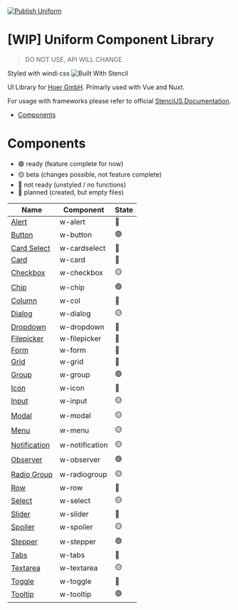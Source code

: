 [![Publish Uniform](https://github.com/dieUrbans/uniform/actions/workflows/npm-publish.yml/badge.svg?branch=master)](https://github.com/dieUrbans/uniform/actions/workflows/npm-publish.yml)

# [WIP] Uniform Component Library

> DO NOT USE, API WILL CHANGE

Styled with windi css
![Built With Stencil](https://img.shields.io/badge/-Built%20With%20Stencil-16161d.svg?logo=data%3Aimage%2Fsvg%2Bxml%3Bbase64%2CPD94bWwgdmVyc2lvbj0iMS4wIiBlbmNvZGluZz0idXRmLTgiPz4KPCEtLSBHZW5lcmF0b3I6IEFkb2JlIElsbHVzdHJhdG9yIDE5LjIuMSwgU1ZHIEV4cG9ydCBQbHVnLUluIC4gU1ZHIFZlcnNpb246IDYuMDAgQnVpbGQgMCkgIC0tPgo8c3ZnIHZlcnNpb249IjEuMSIgaWQ9IkxheWVyXzEiIHhtbG5zPSJodHRwOi8vd3d3LnczLm9yZy8yMDAwL3N2ZyIgeG1sbnM6eGxpbms9Imh0dHA6Ly93d3cudzMub3JnLzE5OTkveGxpbmsiIHg9IjBweCIgeT0iMHB4IgoJIHZpZXdCb3g9IjAgMCA1MTIgNTEyIiBzdHlsZT0iZW5hYmxlLWJhY2tncm91bmQ6bmV3IDAgMCA1MTIgNTEyOyIgeG1sOnNwYWNlPSJwcmVzZXJ2ZSI%2BCjxzdHlsZSB0eXBlPSJ0ZXh0L2NzcyI%2BCgkuc3Qwe2ZpbGw6I0ZGRkZGRjt9Cjwvc3R5bGU%2BCjxwYXRoIGNsYXNzPSJzdDAiIGQ9Ik00MjQuNywzNzMuOWMwLDM3LjYtNTUuMSw2OC42LTkyLjcsNjguNkgxODAuNGMtMzcuOSwwLTkyLjctMzAuNy05Mi43LTY4LjZ2LTMuNmgzMzYuOVYzNzMuOXoiLz4KPHBhdGggY2xhc3M9InN0MCIgZD0iTTQyNC43LDI5Mi4xSDE4MC40Yy0zNy42LDAtOTIuNy0zMS05Mi43LTY4LjZ2LTMuNkgzMzJjMzcuNiwwLDkyLjcsMzEsOTIuNyw2OC42VjI5Mi4xeiIvPgo8cGF0aCBjbGFzcz0ic3QwIiBkPSJNNDI0LjcsMTQxLjdIODcuN3YtMy42YzAtMzcuNiw1NC44LTY4LjYsOTIuNy02OC42SDMzMmMzNy45LDAsOTIuNywzMC43LDkyLjcsNjguNlYxNDEuN3oiLz4KPC9zdmc%2BCg%3D%3D&colorA=16161d&style=flat-square)

UI Library for [Hoer GmbH](https://hoer-electronic.de/en/). Primarly used with Vue and Nuxt.

For usage with frameworks please refer to official [StencilJS Documentation](https://stenciljs.com/docs/overview).

- [Components](#components)

# Components

<a name="components"></a>

- 🟢 ready (feature complete for now)
- 🟡 beta (changes possible, not feature complete)
- 🔴 not ready (unstyled / no functions)
- 🔵 planned (created, but empty files)

| Name                                                                                           | Component      | State |
| ---------------------------------------------------------------------------------------------- | -------------- | ----- |
| [Alert](https://github.com/dieUrbans/uniform/tree/master/src/components/w-alert)               | w-alert        | 🔵    |
| [Button](https://github.com/dieUrbans/uniform/tree/master/src/components/w-button)             | w-button       | 🟢    |
| [Card Select](https://github.com/dieUrbans/uniform/tree/master/src/components/w-cardselect)    | w-cardselect   | 🔵    |
| [Card](https://github.com/dieUrbans/uniform/tree/master/src/components/w-card)                 | w-card         | 🔴    |
| [Checkbox](https://github.com/dieUrbans/uniform/tree/master/src/components/w-checkbox)         | w-checkbox     | 🟡    |
| [Chip](https://github.com/dieUrbans/uniform/tree/master/src/components/w-chip)                 | w-chip         | 🟢    |
| [Column](https://github.com/dieUrbans/uniform/tree/master/src/components/w-col)                | w-col          | 🔴    |
| [Dialog](https://github.com/dieUrbans/uniform/tree/master/src/components/w-dialog)             | w-dialog       | 🟡    |
| [Dropdown](https://github.com/dieUrbans/uniform/tree/master/src/components/w-dropdown)         | w-dropdown     | 🔵    |
| [Filepicker](https://github.com/dieUrbans/uniform/tree/master/src/components/w-filepicker)     | w-filepicker   | 🔵    |
| [Form](https://github.com/dieUrbans/uniform/tree/master/src/components/w-form)                 | w-form         | 🔵    |
| [Grid](https://github.com/dieUrbans/uniform/tree/master/src/components/w-grid)                 | w-grid         | 🔴    |
| [Group](https://github.com/dieUrbans/uniform/tree/master/src/components/w-group)               | w-group        | 🟢    |
| [Icon](https://github.com/dieUrbans/uniform/tree/master/src/components/w-icon)                 | w-icon         | 🔵    |
| [Input](https://github.com/dieUrbans/uniform/tree/master/src/components/w-input)               | w-input        | 🟡    |
| [Modal](https://github.com/dieUrbans/uniform/tree/master/src/components/w-modal)               | w-modal        | 🟡    |
| [Menu](https://github.com/dieUrbans/uniform/tree/master/src/components/w-menu)                 | w-menu         | 🟡    |
| [Notification](https://github.com/dieUrbans/uniform/tree/master/src/components/w-notification) | w-notification | 🟡    |
| [Observer](https://github.com/dieUrbans/uniform/tree/master/src/components/w-observer)         | w-observer     | 🟢    |
| [Radio Group](https://github.com/dieUrbans/uniform/tree/master/src/components/w-radiogroup)    | w-radiogroup   | 🟡    |
| [Row](https://github.com/dieUrbans/uniform/tree/master/src/components/w-row)                   | w-row          | 🔴    |
| [Select](https://github.com/dieUrbans/uniform/tree/master/src/components/w-select)             | w-select       | 🟡    |
| [Slider](https://github.com/dieUrbans/uniform/tree/master/src/components/w-slider)             | w-slider       | 🔵    |
| [Spoiler](https://github.com/dieUrbans/uniform/tree/master/src/components/w-spoiler)           | w-spoiler      | 🟡    |
| [Stepper](https://github.com/dieUrbans/uniform/tree/master/src/components/w-stepper)           | w-stepper      | 🟢    |
| [Tabs](https://github.com/dieUrbans/uniform/tree/master/src/components/w-tabs)                 | w-tabs         | 🔵    |
| [Textarea](https://github.com/dieUrbans/uniform/tree/master/src/components/w-textarea)         | w-textarea     | 🟡    |
| [Toggle](https://github.com/dieUrbans/uniform/tree/master/src/components/w-toggle)             | w-toggle       | 🔵    |
| [Tooltip](https://github.com/dieUrbans/uniform/tree/master/src/components/w-tooltip)           | w-tooltip      | 🟢    |
